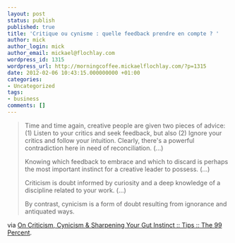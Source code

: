 ```yaml
---
layout: post
status: publish
published: true
title: 'Critique ou cynisme : quelle feedback prendre en compte ? '
author: mick
author_login: mick
author_email: mickael@flochlay.com
wordpress_id: 1315
wordpress_url: http://morningcoffee.mickaelflochlay.com/?p=1315
date: 2012-02-06 10:43:15.000000000 +01:00
categories:
- Uncategorized
tags:
- business
comments: []
---
```

<blockquote>Time and time again, creative people are given two pieces of advice: (1) Listen to your critics and seek feedback, but also (2) Ignore your critics and follow your intuition. Clearly, there's a powerful contradiction here in need of reconciliation. (...)

Knowing which feedback to embrace and which to discard is perhaps the most important instinct for a creative leader to possess. (...)

Criticism is doubt informed by curiosity and a deep knowledge of a discipline related to your work. (...)

By contrast, cynicism is a form of doubt resulting from ignorance and antiquated ways.</blockquote>
via <a href="http://the99percent.com/tips/7128/On-Criticism-Cynicism-Sharpening-Your-Gut-Instinct">On Criticism, Cynicism &amp; Sharpening Your Gut Instinct :: Tips :: The 99 Percent</a>.
